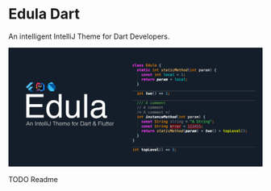 # Edula Dart
An intelligent IntelliJ Theme for Dart Developers.

![Image](assets/edula_graphic.png)

TODO Readme
